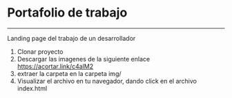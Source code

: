 # Portafolio de trabajo

***
Landing page del trabajo de un desarrollador

1. Clonar proyecto
2. Descargar las imagenes de la siguiente enlace https://acortar.link/c4alM2
3. extraer la carpeta en la carpeta img/
4. Visualizar el archivo en tu navegador, dando click en el archivo index.html